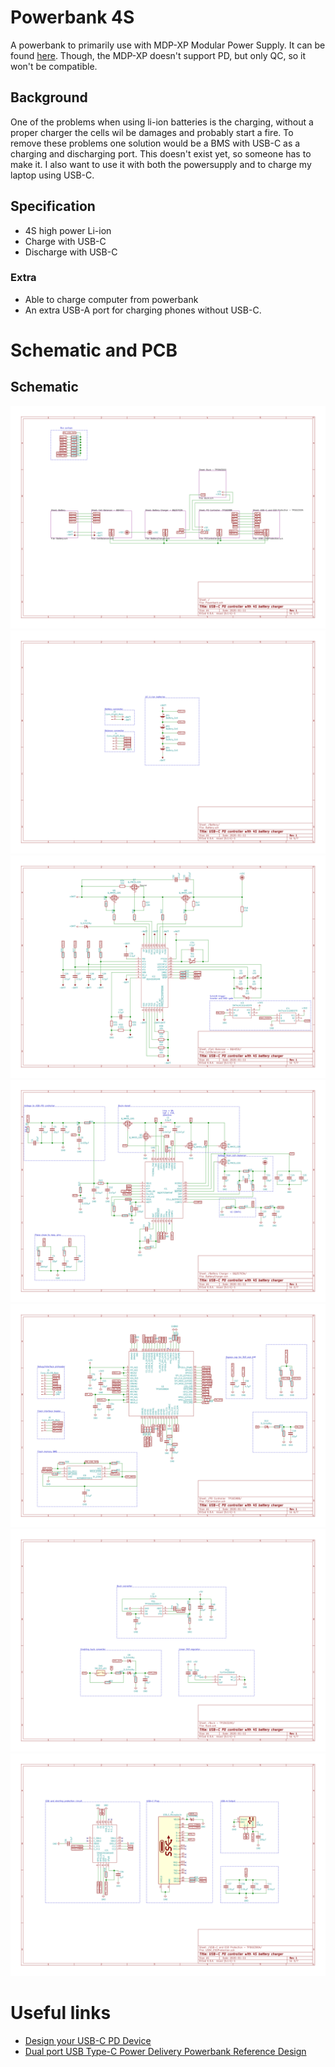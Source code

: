 # Powerbank 4S
A powerbank to primarily use with MDP-XP Modular Power Supply. It can be found [here](https://www.welectron.com/Miniware-MDP-XP-Modular-Power-Supply). Though, the MDP-XP doesn't support PD, but only QC, so it won't be compatible. 

## Background 
One of the problems when using li-ion batteries is the charging, without a proper charger the cells wil be damages and probably start a fire. To remove these problems one solution would be a BMS with USB-C as a charging and discharging port. This doesn't exist yet, so someone has to make it. I also want to use it with both the powersupply and to charge my laptop using USB-C. 

## Specification
- 4S high power Li-ion 
- Charge with USB-C
- Discharge with USB-C

### Extra 
- Able to charge computer from powerbank
- An extra USB-A port for charging phones without USB-C. 

# Schematic and PCB
## Schematic 
![Schematic](./kicad/Powerbank/Drawings/Powerbank.svg)
![Battery](./kicad/Powerbank/Drawings/Battery-Battery.svg)
![Cell balancer](./kicad/Powerbank/Drawings/CellBalancer-Cell_Balancer-BQ4050.svg)
![Battery charger controller BQ25703A](./kicad/Powerbank/Drawings/BatteryCharger-Battery_Charger-BQ25703A.svg)
![USB-C PD controller](./kicad/Powerbank/Drawings/PDController-PD_Controller-TPS65988.svg)
![Buck TPS63200](./kicad/Powerbank/Drawings/Buck-Buck-TPS563200.svg)
![USB-C Connector and protcetion](./kicad/Powerbank/Drawings/USBC_ESDProtection-USB-C_and_ESD_Protection-TPD6S300A.svg)


# Useful links
- [Design your USB-C PD Device](https://www.electronicproducts.com/Analog_Mixed_Signal_ICs/Power_Management/Design_your_next_USB_Type_C_USB_PD_device_with_buck_boost_battery_chargers.aspx) 
- [Dual port USB Type-C Power Delivery Powerbank Reference Design](http://www.ti.com/lit/ug/tidude8/tidude8.pdf)



